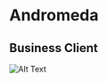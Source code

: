 # Andromeda

## Business Client
![Alt Text](https://64.media.tumblr.com/7ba8c1efa6b61e8eb9619db53c975312/tumblr_ptuey8YByw1snyofqo1_500.gifv)
